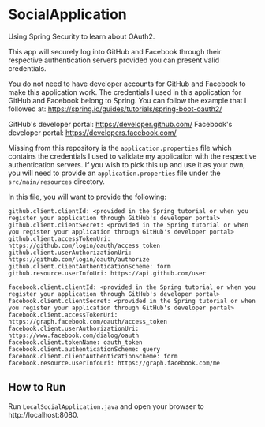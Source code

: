 # SocialApplication
Using Spring Security to learn about OAuth2.

This app will securely log into GitHub and Facebook through their respective authentication servers provided you can present valid credentials.

You do not need to have developer accounts for GitHub and Facebook to make this application work. The credentials I used in this application for GitHub and Facebook belong to Spring. You can follow the example that I followed at: https://spring.io/guides/tutorials/spring-boot-oauth2/

GitHub's developer portal: https://developer.github.com/
Facebook's developer portal: https://developers.facebook.com/

Missing from this repository is the `application.properties` file which contains the credentials I used to validate my application with the respective authentication servers.  If you wish to pick this up and use it as your own, you will need to provide an `application.properties` file under the `src/main/resources` directory.

In this file, you will want to provide the following:

```
github.client.clientId: <provided in the Spring tutorial or when you register your application through GitHub's developer portal>
github.client.clientSecret: <provided in the Spring tutorial or when you register your application through GitHub's developer portal>
github.client.accessTokenUri: https://github.com/login/oauth/access_token
github.client.userAuthorizationUri: https://github.com/login/oauth/authorize
github.client.clientAuthenticationScheme: form
github.resource.userInfoUri: https://api.github.com/user

facebook.client.clientId: <provided in the Spring tutorial or when you register your application through GitHub's developer portal>
facebook.client.clientSecret: <provided in the Spring tutorial or when you register your application through GitHub's developer portal>
facebook.client.accessTokenUri: https://graph.facebook.com/oauth/access_token
facebook.client.userAuthorizationUri: https://www.facebook.com/dialog/oauth
facebook.client.tokenName: oauth_token
facebook.client.authenticationScheme: query
facebook.client.clientAuthenticationScheme: form
facebook.resource.userInfoUri: https://graph.facebook.com/me
```

## How to Run
Run `LocalSocialApplication.java` and open your browser to http://localhost:8080.